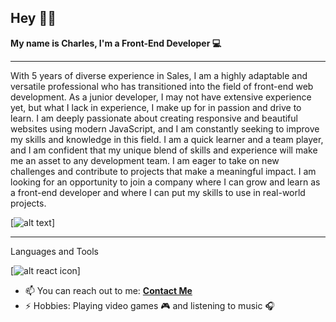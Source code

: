 ## Hey 👋🏾

**My name is Charles, I'm a Front-End Developer 💻** 

---

With 5 years of diverse experience in Sales, I am a highly adaptable and versatile professional who has transitioned into the field of front-end web development. As a junior developer, I may not have extensive experience yet, but what I lack in experience, I make up for in passion and drive to learn. I am deeply passionate about creating responsive and beautiful websites using modern JavaScript, and I am constantly seeking to improve my skills and knowledge in this field. I am a quick learner and a team player, and I am confident that my unique blend of skills and experience will make me an asset to any development team. I am eager to take on new challenges and contribute to projects that make a meaningful impact. I am looking for an opportunity to join a company where I can grow and learn as a front-end developer and where I can put my skills to use in real-world projects.

[![alt text](https://giphy.com/embed/FNfcWhlz0GTkzcnZWh)]

---

Languages and Tools

[![alt react icon](https://camo.githubusercontent.com/27d0b117da00485c56d69aef0fa310a3f8a07abecc8aa15fa38c8b78526c60ac/68747470733a2f2f63646e2e6a7364656c6976722e6e65742f67682f64657669636f6e732f64657669636f6e2f69636f6e732f72656163742f72656163742d6f726967696e616c2e737667)]

- 📫 You can reach out to me: **[Contact Me ](https://corizon.vercel.app/)**
- ⚡ Hobbies: Playing video games 🎮 and listening to music 🎧
